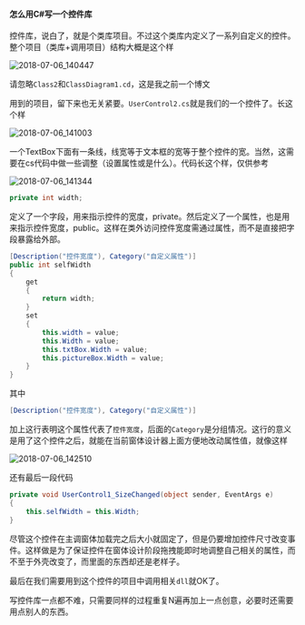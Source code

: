 #### 怎么用C#写一个控件库



控件库，说白了，就是个类库项目。不过这个类库内定义了一系列自定义的控件。整个项目（类库+调用项目）结构大概是这个样

![2018-07-06_140447](C:\Users\luzhanhui\Desktop\BlogFiles\images\2018-07-06_140447.png)

请忽略`Class2`和`ClassDiagram1.cd`，这是我之前一个博文

[写一个很水的c#项目，主要看结构]: https://blog.csdn.net/qq_33712555/article/details/80931232

用到的项目，留下来也无关紧要。`UserControl2.cs`就是我们的一个控件了。长这个样

![2018-07-06_141003](C:\Users\luzhanhui\Desktop\BlogFiles\images\2018-07-06_141003.png)

一个TextBox下面有一条线，线宽等于文本框的宽等于整个控件的宽。当然，这需要在cs代码中做一些调整（设置属性或是什么）。代码长这个样，仅供参考

![2018-07-06_141344](C:\Users\luzhanhui\Desktop\BlogFiles\images\2018-07-06_141344.png)

```csharp
private int width;
```

定义了一个字段，用来指示控件的宽度，private。然后定义了一个属性，也是用来指示控件宽度，public。这样在类外访问控件宽度需通过属性，而不是直接把字段暴露给外部。

```c#
[Description("控件宽度"), Category("自定义属性")]
public int selfWidth
{
    get
    {
    	return width;
    }
    set
    {
        this.width = value;
        this.Width = value;
        this.txtBox.Width = value;
        this.pictureBox.Width = value;
    }
}

```

其中

```c#
[Description("控件宽度"), Category("自定义属性")]
```

加上这行表明这个属性代表了`控件宽度`，后面的`Category`是分组情况。这行的意义是用了这个控件之后，就能在当前窗体设计器上面方便地改动属性值，就像这样

![2018-07-06_142510](C:\Users\luzhanhui\Desktop\BlogFiles\images\2018-07-06_142510.png)

还有最后一段代码

```c#
private void UserControl1_SizeChanged(object sender, EventArgs e)
{
	this.selfWidth = this.Width;
}

```

尽管这个控件在主调窗体加载完之后大小就固定了，但是仍要增加控件尺寸改变事件。这样做是为了保证控件在窗体设计阶段拖拽能即时地调整自己相关的属性，而不至于外壳改变了，而里面的东西却还是老样子。

最后在我们需要用到这个控件的项目中调用相关`dll`就OK了。

写控件库一点都不难，只需要同样的过程重复N遍再加上一点创意，必要时还需要用点别人的东西。